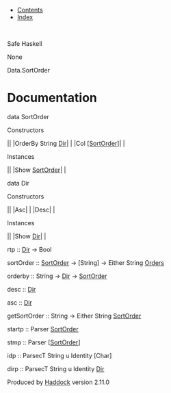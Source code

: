 -   [Contents](index.html)
-   [Index](doc-index.html)

 

Safe Haskell

None

Data.SortOrder

Documentation
=============

data SortOrder

Constructors

||
|OrderBy String [Dir](Data-SortOrder.html#t:Dir)| |
|Col [[SortOrder](Data-SortOrder.html#t:SortOrder)]| |

Instances

||
|Show [SortOrder](Data-SortOrder.html#t:SortOrder)| |

data Dir

Constructors

||
|Asc| |
|Desc| |

Instances

||
|Show [Dir](Data-SortOrder.html#t:Dir)| |

rtp :: [Dir](Data-SortOrder.html#t:Dir) -\> Bool

sortOrder :: [SortOrder](Data-SortOrder.html#t:SortOrder) -\> [String] -\> Either String [Orders](Data-Database.html#t:Orders)

orderby :: String -\> [Dir](Data-SortOrder.html#t:Dir) -\> [SortOrder](Data-SortOrder.html#t:SortOrder)

desc :: [Dir](Data-SortOrder.html#t:Dir)

asc :: [Dir](Data-SortOrder.html#t:Dir)

getSortOrder :: String -\> Either String [SortOrder](Data-SortOrder.html#t:SortOrder)

startp :: Parser [SortOrder](Data-SortOrder.html#t:SortOrder)

stmp :: Parser [[SortOrder](Data-SortOrder.html#t:SortOrder)]

idp :: ParsecT String u Identity [Char]

dirp :: ParsecT String u Identity [Dir](Data-SortOrder.html#t:Dir)

Produced by [Haddock](http://www.haskell.org/haddock/) version 2.11.0
